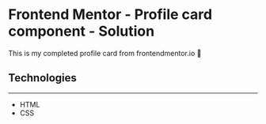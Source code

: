 # Frontend Mentor - Profile card component - Solution

This is my completed profile card from frontendmentor.io 🚀

## Technologies
---------------
* HTML
* CSS
